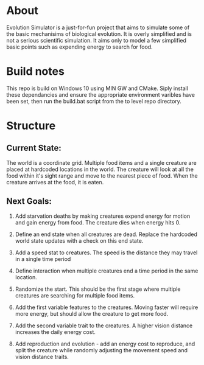 # About

Evolution Simulator is a just-for-fun project that aims to simulate some of the basic mechanisims of biological evolution.  It is overly simplified and is not a serious scientific simulation.  It aims only to model a few simplified basic points such as expending energy to search for food.

# Build notes

This repo is build on Windows 10 using MIN GW and CMake.  Siply install these dependancies and ensure the appropriate environment varibles have been set, then run the build.bat script from the to level repo directory.

# Structure

## Current State:

The world is a coordinate grid.  Multiple food items and a single creature are placed at hardcoded locations in the world.  The creature will look at all the food within it's sight range and move to the nearest piece of food.  When the creature arrives at the food, it is eaten.

## Next Goals:
1. Add starvation deaths by making creatures expend energy for motion and gain energy from food.  The creature dies when energy hits 0.

1. Define an end state when all creatures are dead.  Replace the hardcoded world state updates with a check on this end state.

1. Add a speed stat to creatures.  The speed is the distance they may travel in a single time period

1. Define interaction when multiple creatures end a time period in the same location.

1. Randomize the start.  This should be the first stage where multiple creatures are searching for multiple food items.

1. Add the first variable features to the creatures.  Moving faster will require more energy, but should allow the creature to get more food.

1. Add the second variable trait to the creatures.  A higher vision distance increases the daily energy cost.

1. Add reproduction and evolution - add an energy cost to reproduce, and split the creature while randomly adjusting the movement speed and vision distance traits.